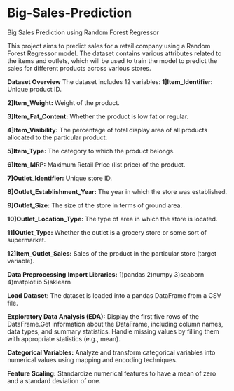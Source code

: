 # Big-Sales-Prediction
Big Sales Prediction using Random Forest Regressor

This project aims to predict sales for a retail company using a Random Forest Regressor model. The dataset contains various attributes related to the items and outlets, which will be used to train the model to predict the sales for different products across various stores.

**Dataset Overview**
The dataset includes 12 variables:
**1]Item_Identifier:** Unique product ID.

**2]Item_Weight:** Weight of the product.

**3]Item_Fat_Content:** Whether the product is low fat or regular.

**4]Item_Visibility:** The percentage of total display area of all products allocated to the particular product.

**5]Item_Type:** The category to which the product belongs.

**6]Item_MRP:** Maximum Retail Price (list price) of the product.

**7]Outlet_Identifier:** Unique store ID.

**8]Outlet_Establishment_Year:** The year in which the store was established.

**9]Outlet_Size:** The size of the store in terms of ground area.

**10]Outlet_Location_Type:** The type of area in which the store is located.

**11]Outlet_Type:** Whether the outlet is a grocery store or some sort of supermarket.

**12]Item_Outlet_Sales:** Sales of the product in the particular store (target variable).

**Data Preprocessing**
**Import Libraries:**
1)pandas
2)numpy
3)seaborn
4)matplotlib
5)sklearn

**Load Dataset**: The dataset is loaded into a pandas DataFrame from a CSV file.

**Exploratory Data Analysis (EDA):**
Display the first five rows of the DataFrame.Get information about the DataFrame, including column names, data types, and summary statistics.
Handle missing values by filling them with appropriate statistics (e.g., mean).

**Categorical Variables:**
Analyze and transform categorical variables into numerical values using mapping and encoding techniques.

**Feature Scaling:**
Standardize numerical features to have a mean of zero and a standard deviation of one.
